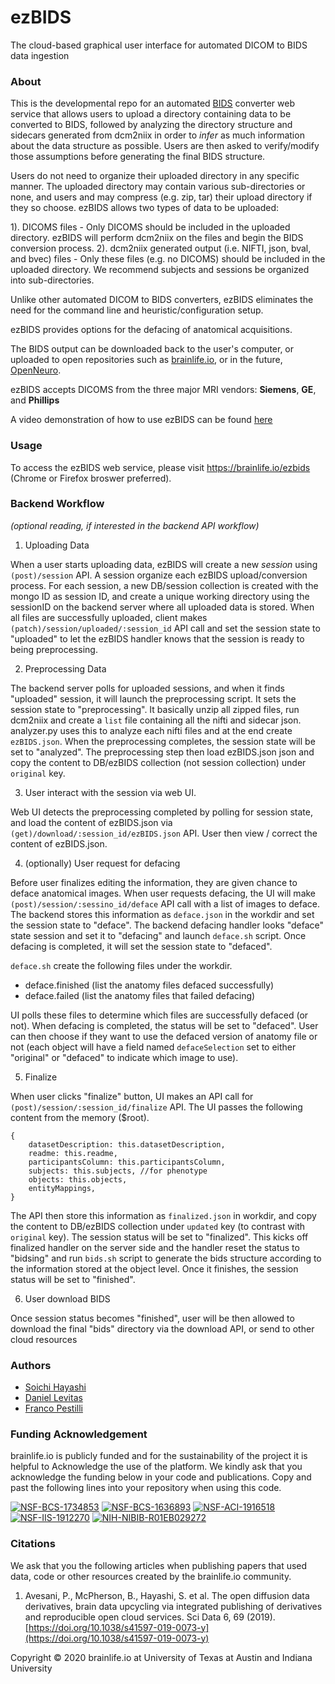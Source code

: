 # ezBIDS
The cloud-based graphical user interface for automated DICOM to BIDS data ingestion

### About
This is the developmental repo for an automated [BIDS](https://bids.neuroimaging.io/) converter web service that allows users to upload a directory containing 
data to be converted to BIDS, followed by analyzing the directory structure and sidecars generated from dcm2niix in order to *infer* 
as much information about the data structure as possible. Users are then asked to verify/modify
those assumptions before generating the final BIDS structure. 

Users do not need to organize their uploaded directory in any specific manner. The uploaded directory may contain various sub-directories or none, and users and may compress (e.g. zip, tar) their upload directory if they so choose. ezBIDS allows two types of data to be uploaded:

1). DICOMS files - Only DICOMS should be included in the uploaded directory. ezBIDS will perform dcm2niix on the files and begin the BIDS conversion process.
2). dcm2niix generated output (i.e. NIFTI, json, bval, and bvec) files - Only these files (e.g. no DICOMS) should be included in the uploaded directory. We recommend subjects and sessions be organized into sub-directories.

Unlike other automated DICOM to BIDS converters, ezBIDS eliminates the need for the command line and heuristic/configuration setup.

ezBIDS provides options for the defacing of anatomical acquisitions.

The BIDS output can be downloaded back to the user's computer, or uploaded to open repositories such as
[brainlife.io](https://brainlife.io/), or in the future, [OpenNeuro](https://openneuro.org/).

ezBIDS accepts DICOMS from the three major MRI vendors: **Siemens**, **GE**, and **Phillips**

A video demonstration of how to use ezBIDS can be found [here](https://www.youtube.com/watch?v=mY3_bmt_e80)


### Usage
To access the ezBIDS web service, please visit https://brainlife.io/ezbids (Chrome or Firefox broswer preferred).

### Backend Workflow
*(optional reading, if interested in the backend API workflow)*

1. Uploading Data

When a user starts uploading data, ezBIDS will create a new *session* using `(post)/session` API. A session organize each ezBIDS upload/conversion process. For each session, a new DB/session collection is created with the mongo ID as session ID, and create a unique working directory using the sessionID on the backend server where all uploaded data is stored. When all files are successfully uploaded, client makes `(patch)/session/uploaded/:session_id` API call and set the session state to "uploaded" to let the ezBIDS handler knows that the session is ready to being preprocessing.

2. Preprocessing Data

The backend server polls for uploaded sessions, and when it finds "uploaded" session, it will launch the preprocessing script. It sets the session state to "preprocessing". It basically unzip all zipped files, run dcm2niix and create a `list` file containing all the nifti and sidecar json. analyzer.py uses this to analyze each nifti files and at the end create `ezBIDS.json`. When the preprocessing completes, the session state will be set to "analyzed". The preprocessing step then load ezBIDS.json json and copy the content to DB/ezBIDS collection (not session collection) under `original` key.

3. User interact with the session via web UI.

Web UI detects the preprocessing completed by polling for session state, and load the content of ezBIDS.json via `(get)/download/:session_id/ezBIDS.json` API. User then view / correct the content of ezBIDS.json. 

4. (optionally) User request for defacing

Before user finalizes editing the information, they are given chance to deface anatomical images. When user requests defacing, the UI will make `(post)/session/:sessino_id/deface` API call with a list of images to deface.
The backend stores this information as `deface.json` in the workdir and set the session state to "deface". The backend defacing handler looks "deface" state session and set it to "defacing" and launch `deface.sh` script. Once defacing is completed, it will set the session state to "defaced".

`deface.sh` create the following files under the workdir.

* deface.finished (list the anatomy files defaced successfully) 
* deface.failed (list the anatomy files that failed defacing)

UI polls these files to determine which files are successfully defaced (or not). When defacing is completed, the status will be set to "defaced". User can then choose if they want to use the defaced version of anatomy file or not (each object will have a field named `defaceSelection` set to either "original" or "defaced" to indicate which image to use). 

5. Finalize

When user clicks "finalize" button, UI makes an API call for `(post)/session/:session_id/finalize` API. The UI passes the following content from the memory ($root).

```
{
    datasetDescription: this.datasetDescription,
    readme: this.readme,
    participantsColumn: this.participantsColumn,
    subjects: this.subjects, //for phenotype
    objects: this.objects,
    entityMappings,
}
```

The API then store this information as `finalized.json` in workdir, and copy the content to DB/ezBIDS collection under `updated` key (to contrast with `original` key). The session status will be set to "finalized". This kicks off finalized handler on the server side and the handler reset the status to "bidsing" and run `bids.sh` script to generate the bids structure according to the information stored at the object level. Once it finishes, the session status will be set to "finished".

6. User download BIDS

Once session status becomes "finished", user will be then allowed to download the final "bids" directory via the download API, or send to other cloud resources

### Authors
- [Soichi Hayashi](soichih@gmail.com)
- [Daniel Levitas](dlevitas@iu.edu)
- [Franco Pestilli](pestilli@utexas.edu)

### Funding Acknowledgement
brainlife.io is publicly funded and for the sustainability of the project it is helpful to Acknowledge the use of the platform. We kindly ask that you acknowledge the funding below in your code and publications. Copy and past the following lines into your repository when using this code.

[![NSF-BCS-1734853](https://img.shields.io/badge/NSF_BCS-1734853-blue.svg)](https://nsf.gov/awardsearch/showAward?AWD_ID=1734853)
[![NSF-BCS-1636893](https://img.shields.io/badge/NSF_BCS-1636893-blue.svg)](https://nsf.gov/awardsearch/showAward?AWD_ID=1636893)
[![NSF-ACI-1916518](https://img.shields.io/badge/NSF_ACI-1916518-blue.svg)](https://nsf.gov/awardsearch/showAward?AWD_ID=1916518)
[![NSF-IIS-1912270](https://img.shields.io/badge/NSF_IIS-1912270-blue.svg)](https://nsf.gov/awardsearch/showAward?AWD_ID=1912270)
[![NIH-NIBIB-R01EB029272](https://img.shields.io/badge/NIH_NIBIB-R01EB029272-green.svg)](https://grantome.com/grant/NIH/R01-EB029272-01)

### Citations
We ask that you the following articles when publishing papers that used data, code or other resources created by the brainlife.io community.

1. Avesani, P., McPherson, B., Hayashi, S. et al. The open diffusion data derivatives, brain data upcycling via integrated publishing of derivatives and reproducible open cloud services. Sci Data 6, 69 (2019). [https://doi.org/10.1038/s41597-019-0073-y](https://doi.org/10.1038/s41597-019-0073-y)

Copyright © 2020 brainlife.io at University of Texas at Austin and Indiana University

